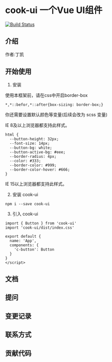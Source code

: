 # cook-ui 一个Vue UI组件

[![Build Status](https://www.travis-ci.org/DingKai0202/cook-ui.svg?branch=master)](https://www.travis-ci.org/DingKai0202/cook-ui)

## 介绍
作者:丁凯

## 开始使用

1. 安装

使用本框架前，请在css中开启border-box

```
*,*::befor,*::after{box-sizing: border-box;}
```
你还需要设置默认颜色等变量(后续会改为 scss 变量)

IE 8及以上浏览器都支持此样式。
```
html {
  --button-height: 32px;
  --font-size: 14px;
  --button-bg: white;
  --button-active-bg: #eee;
  --border-radius: 4px;
  --color: #333;
  --border-color: #999;
  --border-color-hover: #666;
}

```
IE 15以上浏览器都支持此样式。

2. 安装 cook-ui
```
npm i --save cook-ui
```
3. 引入 cook-ui
```
import { Button } from 'cook-ui'
import 'cook-ui/dist/index.css'

export default {
  name: 'App',
  components: {
    'c-button': Button
  }
}
</script>
```

## 文档

## 提问

## 变更记录

## 联系方式

## 贡献代码




